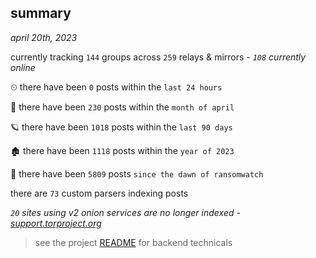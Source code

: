 
## summary
_april 20th, 2023_

currently tracking `144` groups across `259` relays & mirrors - _`108` currently online_

⏲ there have been `0` posts within the `last 24 hours`

🦈 there have been `230` posts within the `month of april`

🪐 there have been `1018` posts within the `last 90 days`

🏚 there have been `1118` posts within the `year of 2023`

🦕 there have been `5809` posts `since the dawn of ransomwatch`

there are `73` custom parsers indexing posts

_`20` sites using v2 onion services are no longer indexed - [support.torproject.org](https://support.torproject.org/onionservices/v2-deprecation/)_

> see the project [README](https://github.com/joshhighet/ransomwatch#ransomwatch--) for backend technicals
